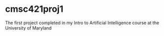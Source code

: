 # cmsc421proj1
The first project completed in my Intro to Artificial Intelligence course at the University of Maryland
